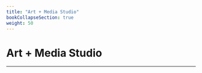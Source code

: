 ```yaml
---
title: "Art + Media Studio"
bookCollapseSection: true
weight: 50
---
```


# Art + Media Studio

---
